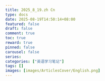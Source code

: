 ```yaml
---
title: 2025_8_19.zh Cn
type: docs
date: 2025-08-19T14:50:14+08:00
featured: false
draft: false
comment: true
toc: true
reward: true
pinned: false
carousel: false
series:
categories: ["英语学习笔记"]
tags: []
images: [images/ArticlesCover/English.png]
---
```


